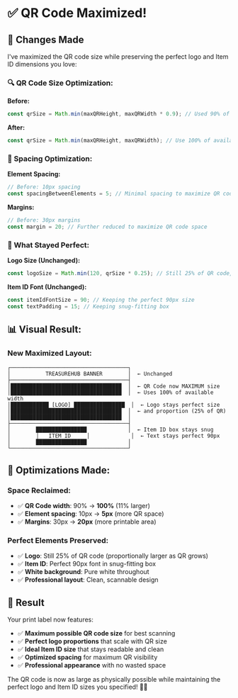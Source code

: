 # ✅ QR Code Maximized!

## 🎯 **Changes Made**

I've maximized the QR code size while preserving the perfect logo and Item ID dimensions you love:

### **🔍 QR Code Size Optimization:**

**Before:**
```typescript
const qrSize = Math.min(maxQRHeight, maxQRWidth * 0.9); // Used 90% of available width
```

**After:**
```typescript
const qrSize = Math.min(maxQRHeight, maxQRWidth); // Use 100% of available space for maximum QR size
```

### **📏 Spacing Optimization:**

**Element Spacing:**
```typescript
// Before: 10px spacing
const spacingBetweenElements = 5; // Minimal spacing to maximize QR code size
```

**Margins:**
```typescript
// Before: 30px margins
const margin = 20; // Further reduced to maximize QR code space
```

### **🎨 What Stayed Perfect:**

**Logo Size (Unchanged):**
```typescript
const logoSize = Math.min(120, qrSize * 0.25); // Still 25% of QR code, perfect proportion
```

**Item ID Font (Unchanged):**
```typescript
const itemIdFontSize = 90; // Keeping the perfect 90px size
const textPadding = 15; // Keeping snug-fitting box
```

## 📊 **Visual Result:**

### **New Maximized Layout:**
```
┌─────────────────────────────────────┐
│           TREASUREHUB BANNER        │  ← Unchanged
├─────────────────────────────────────┤
│███████████████████████████████████  │  ← QR Code now MAXIMUM size
│███████████████████████████████████  │  ← Uses 100% of available width
│████████████ [LOGO] ████████████████  │  ← Logo stays perfect size
│███████████████████████████████████  │  ← and proportion (25% of QR)
│███████████████████████████████████  │
├─────────────────────────────────────┤
│        ████████████████             │  ← Item ID box stays snug
│        │   ITEM ID     │             │  ← Text stays perfect 90px
│        ████████████████             │
└─────────────────────────────────────┘
```

## 🚀 **Optimizations Made:**

### **Space Reclaimed:**
- ✅ **QR Code width**: 90% → **100%** (11% larger)
- ✅ **Element spacing**: 10px → **5px** (more QR space)
- ✅ **Margins**: 30px → **20px** (more printable area)

### **Perfect Elements Preserved:**
- ✅ **Logo**: Still 25% of QR code (proportionally larger as QR grows)
- ✅ **Item ID**: Perfect 90px font in snug-fitting box
- ✅ **White background**: Pure white throughout
- ✅ **Professional layout**: Clean, scannable design

## 🎯 **Result**

Your print label now features:
- ✅ **Maximum possible QR code size** for best scanning
- ✅ **Perfect logo proportions** that scale with QR size
- ✅ **Ideal Item ID size** that stays readable and clean
- ✅ **Optimized spacing** for maximum QR visibility
- ✅ **Professional appearance** with no wasted space

The QR code is now as large as physically possible while maintaining the perfect logo and Item ID sizes you specified! 🎯📱
